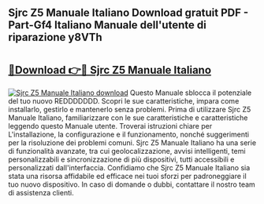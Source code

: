 ## Sjrc Z5 Manuale Italiano Download gratuit PDF - Part-Gf4 Italiano Manuale dell'utente di riparazione y8VTh

# <h2><a href="http://dfe7gj.blite.top/?on=Sjrc+Z5+Manuale+Italiano">🔗Download 👉🔴 Sjrc Z5 Manuale Italiano</a></h2>

[![Sjrc Z5 Manuale Italiano download](https://i.imgur.com/lujVjoI.png)](http://dfe7gj.blite.top/?on=Sjrc+Z5+Manuale+Italiano)
Questo Manuale sblocca il potenziale del tuo nuovo REDDDDDDD. Scopri le sue caratteristiche, impara come installarlo, gestirlo e mantenerlo senza problemi. Prima di utilizzare Sjrc Z5 Manuale Italiano, familiarizzare con le sue caratteristiche e caratteristiche leggendo questo Manuale utente. Troverai istruzioni chiare per L'installazione, la configurazione e il funzionamento, nonché suggerimenti per la risoluzione dei problemi comuni. Sjrc Z5 Manuale Italiano ha una serie di funzionalità avanzate, tra cui geolocalizzazione, avvisi intelligenti, temi personalizzabili e sincronizzazione di più dispositivi, tutti accessibili e personalizzati dall'interfaccia. Confidiamo che Sjrc Z5 Manuale Italiano sia stata una risorsa affidabile ed efficace nei tuoi sforzi per padroneggiare il tuo nuovo dispositivo. In caso di domande o dubbi, contattare il nostro team di assistenza clienti.
